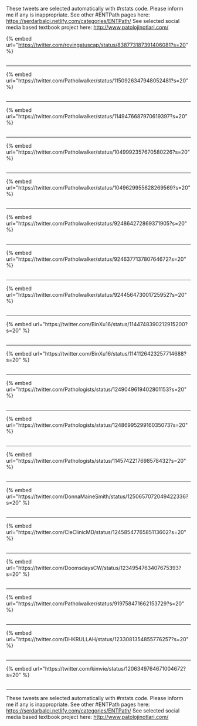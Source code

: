 

These tweets are selected automatically with #rstats code. Please inform me if any is inappropriate.
See other #ENTPath pages here: https://serdarbalci.netlify.com/categories/ENTPath/ 
See selected social media based textbook project here: http://www.patolojinotlari.com/

{% embed url="https://twitter.com/rovingatuscap/status/838773187391406081?s=20" %}<br>
<br>
<hr>
{% embed url="https://twitter.com/Patholwalker/status/1150926347948052481?s=20" %}<br>
<br>
<hr>
{% embed url="https://twitter.com/Patholwalker/status/1149476687970619397?s=20" %}<br>
<br>
<hr>
{% embed url="https://twitter.com/Patholwalker/status/1049992357670580226?s=20" %}<br>
<br>
<hr>
{% embed url="https://twitter.com/Patholwalker/status/1049629955628269569?s=20" %}<br>
<br>
<hr>
{% embed url="https://twitter.com/Patholwalker/status/924864272869371905?s=20" %}<br>
<br>
<hr>
{% embed url="https://twitter.com/Patholwalker/status/924637713780764672?s=20" %}<br>
<br>
<hr>
{% embed url="https://twitter.com/Patholwalker/status/924456473001725952?s=20" %}<br>
<br>
<hr>
{% embed url="https://twitter.com/BinXu16/status/1144748390212915200?s=20" %}<br>
<br>
<hr>
{% embed url="https://twitter.com/BinXu16/status/1141126423257714688?s=20" %}<br>
<br>
<hr>
{% embed url="https://twitter.com/Pathologists/status/1249049619402801153?s=20" %}<br>
<br>
<hr>
{% embed url="https://twitter.com/Pathologists/status/1248699529916035073?s=20" %}<br>
<br>
<hr>
{% embed url="https://twitter.com/Pathologists/status/1145742217698578432?s=20" %}<br>
<br>
<hr>
{% embed url="https://twitter.com/DonnaMaineSmith/status/1250657072049422336?s=20" %}<br>
<br>
<hr>
{% embed url="https://twitter.com/CleClinicMD/status/1245854776585113602?s=20" %}<br>
<br>
<hr>
{% embed url="https://twitter.com/DoomsdaysCW/status/1234954763407675393?s=20" %}<br>
<br>
<hr>
{% embed url="https://twitter.com/Patholwalker/status/919758471662153729?s=20" %}<br>
<br>
<hr>
{% embed url="https://twitter.com/DHKRULLAH/status/1233081354855776257?s=20" %}<br>
<br>
<hr>
{% embed url="https://twitter.com/kimvie/status/1206349764671004672?s=20" %}<br>
<br>
<hr>


These tweets are selected automatically with #rstats code. Please inform me if any is inappropriate.
See other #ENTPath pages here: https://serdarbalci.netlify.com/categories/ENTPath/ 
See selected social media based textbook project here: http://www.patolojinotlari.com/
